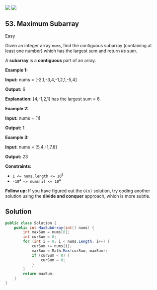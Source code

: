 [![](https://img.shields.io/github/stars/LeetCode-Top-Interview-150/LeetCode-Top-Interview-150?label=Stars&style=flat-square)](https://github.com/LeetCode-Top-Interview-150/LeetCode-Top-Interview-150)
[![](https://img.shields.io/github/forks/LeetCode-Top-Interview-150/LeetCode-Top-Interview-150?label=Fork%20me%20on%20GitHub%20&style=flat-square)](https://github.com/LeetCode-Top-Interview-150/LeetCode-Top-Interview-150/fork)

## 53\. Maximum Subarray

Easy

Given an integer array `nums`, find the contiguous subarray (containing at least one number) which has the largest sum and return _its sum_.

A **subarray** is a **contiguous** part of an array.

**Example 1:**

**Input:** nums = [-2,1,-3,4,-1,2,1,-5,4]

**Output:** 6

**Explanation:** [4,-1,2,1] has the largest sum = 6. 

**Example 2:**

**Input:** nums = [1]

**Output:** 1 

**Example 3:**

**Input:** nums = [5,4,-1,7,8]

**Output:** 23 

**Constraints:**

*   <code>1 <= nums.length <= 10<sup>5</sup></code>
*   <code>-10<sup>4</sup> <= nums[i] <= 10<sup>4</sup></code>

**Follow up:** If you have figured out the `O(n)` solution, try coding another solution using the **divide and conquer** approach, which is more subtle.

## Solution

```csharp
public class Solution {
    public int MaxSubArray(int[] nums) {
        int maxSum = nums[0];
        int curSum = 0;
        for (int i = 0; i < nums.Length; i++) {
            curSum += nums[i];
            maxSum = Math.Max(curSum, maxSum);
            if (curSum < 0) {
                curSum = 0;
            }
        }
        return maxSum;
    }
}
```